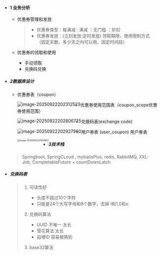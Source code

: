 - #### 1 业务分析

  - 优惠券管理和发放

    > - 优惠券类型：每满减 : 满减 ：无门槛 ：折扣
    > - 优惠券发放：(立刻发放:定时发放) 领取期限，使用限制方式（固定天数，多少天之内可以用，固定时间段）
    >
    > 

  - 优惠券的领取和使用
    - 手动领取
    - 兑换码兑换

- ##### 2数据库设计

  - 优惠券表（coupon）

    <img src="https://leslieyedoc.oss-cn-shanghai.aliyuncs.com/img/20250922-202316-image-20250922202312523.png" alt="image-20250922202312523" style="zoom:100%; float:left" />

  - 优惠券使用范围表（coupon_scope优惠券使用范围）

    <img src="https://leslieyedoc.oss-cn-shanghai.aliyuncs.com/img/20250922-202813-image-20250922202806725.png" alt="image-20250922202806725" style="zoom:100%;float:left" />

  - 兑换码表(exchange code)

    <img src="https://leslieyedoc.oss-cn-shanghai.aliyuncs.com/img/20250922-202930-image-20250922202927960.png" alt="image-20250922202927960" style="zoom:100%;float:left" />

  - 用户券表 (user_coupon) 用户券表 

    <img src="https://leslieyedoc.oss-cn-shanghai.aliyuncs.com/img/20250922-203819-image-20250922203814651.png" alt="image-20250922203814651" style="zoom:50%;float:left" />

- ##### 3技术栈

  > Springboot,   SpringCLoud ,  mybatisPlus,   redis,  RabbitMQ, XXL-Job, CompletableFuture + countDownLatch

- ##### 兑换码表

  > 1. 可读性好
  >
  >    - 长度不超过10个字符
  >    - 只能是24个大写字母和8个数字，去掉 I和1,0和o
  >
  > 2. 兑换码算法
  >
  >    - UUID 不唯一 太长
  >    - 雪花算法 太长
  >    - 自增ID  容易被猜到
  >
  > 3. base32算法
  >
  >    > 



